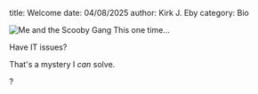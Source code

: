 title: Welcome
date: 04/08/2025
author: Kirk J. Eby
category: Bio


![Me and the Scooby Gang This one time...][Headshot_SD]

Have IT issues?

That's a mystery I *can* solve.


?

[Headshot_SD]: {static}/images/Headshot_SD.png
